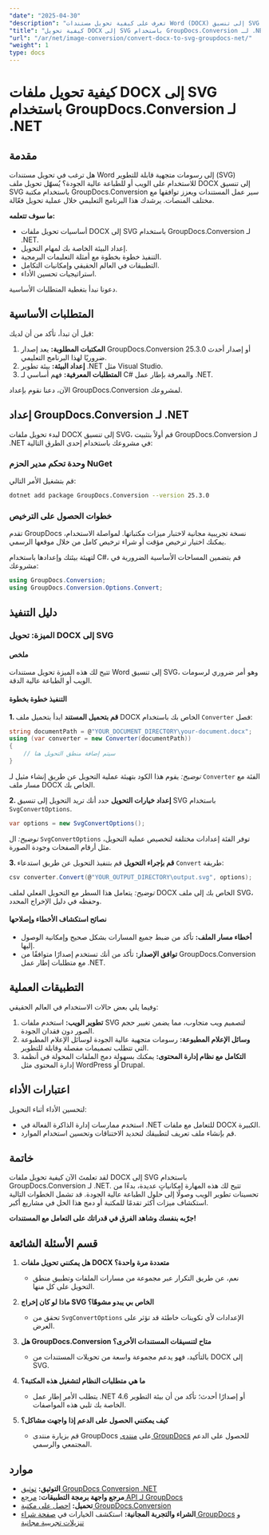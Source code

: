 ```yaml
---
"date": "2025-04-30"
"description": "تعرف على كيفية تحويل مستندات Word (DOCX) إلى تنسيق SVG باستخدام GroupDocs.Conversion لـ .NET باستخدام هذا الدليل الشامل، الذي يتضمن أمثلة التعليمات البرمجية ونصائح الأداء."
"title": "كيفية تحويل DOCX إلى SVG باستخدام GroupDocs.Conversion لـ .NET - برنامج تعليمي لتحويل الصور"
"url": "/ar/net/image-conversion/convert-docx-to-svg-groupdocs-net/"
"weight": 1
type: docs
---
```

# كيفية تحويل ملفات DOCX إلى SVG باستخدام GroupDocs.Conversion لـ .NET

## مقدمة

هل ترغب في تحويل مستندات Word إلى رسومات متجهية قابلة للتطوير (SVG) للاستخدام على الويب أو للطباعة عالية الجودة؟ يُسهّل تحويل ملف DOCX إلى تنسيق SVG باستخدام مكتبة GroupDocs.Conversion سير عمل المستندات ويعزز توافقها مع مختلف المنصات. يرشدك هذا البرنامج التعليمي خلال عملية تحويل فعّالة.

**ما سوف تتعلمه:**
- أساسيات تحويل ملفات DOCX إلى SVG باستخدام GroupDocs.Conversion لـ .NET.
- إعداد البيئة الخاصة بك لمهام التحويل.
- التنفيذ خطوة بخطوة مع أمثلة التعليمات البرمجية.
- التطبيقات في العالم الحقيقي وإمكانيات التكامل.
- استراتيجيات تحسين الأداء.

دعونا نبدأ بتغطية المتطلبات الأساسية.

## المتطلبات الأساسية

قبل أن تبدأ، تأكد من أن لديك:
1. **المكتبات المطلوبة:** يعد إصدار GroupDocs.Conversion 25.3.0 أو إصدار أحدث ضروريًا لهذا البرنامج التعليمي.
2. **إعداد البيئة:** بيئة تطوير .NET مثل Visual Studio.
3. **المتطلبات المعرفية:** فهم أساسي لـ C# والمعرفة بإطار عمل .NET.

الآن، دعنا نقوم بإعداد GroupDocs.Conversion لمشروعك.

## إعداد GroupDocs.Conversion لـ .NET

لبدء تحويل ملفات DOCX إلى تنسيق SVG، قم أولاً بتثبيت GroupDocs.Conversion لـ .NET في مشروعك باستخدام إحدى الطرق التالية:

### وحدة تحكم مدير الحزم NuGet
قم بتشغيل الأمر التالي:
```bash
dotnet add package GroupDocs.Conversion --version 25.3.0
```

### خطوات الحصول على الترخيص

تقدم GroupDocs نسخة تجريبية مجانية لاختبار ميزات مكتباتها. لمواصلة الاستخدام، يمكنك اختيار ترخيص مؤقت أو شراء ترخيص كامل من خلال موقعها الرسمي.

لتهيئة بيئتك وإعدادها باستخدام C#، قم بتضمين المساحات الأساسية الضرورية في مشروعك:

```csharp
using GroupDocs.Conversion;
using GroupDocs.Conversion.Options.Convert;
```

## دليل التنفيذ

### الميزة: تحويل DOCX إلى SVG

#### ملخص

تتيح لك هذه الميزة تحويل مستندات Word إلى تنسيق SVG، وهو أمر ضروري لرسومات الويب أو الطباعة عالية الدقة.

#### التنفيذ خطوة بخطوة

**1. قم بتحميل المستند**
ابدأ بتحميل ملف DOCX الخاص بك باستخدام `Converter` فصل:

```csharp
string documentPath = @"YOUR_DOCUMENT_DIRECTORY\your-document.docx";
using (var converter = new Converter(documentPath))
{
    // سيتم إضافة منطق التحويل هنا
}
```
*توضيح:* يقوم هذا الكود بتهيئة عملية التحويل عن طريق إنشاء مثيل لـ `Converter` الفئة مع مسار ملف DOCX الخاص بك.

**2. إعداد خيارات التحويل**
حدد أنك تريد التحويل إلى تنسيق SVG باستخدام `SvgConvertOptions`.

```csharp
var options = new SvgConvertOptions();
```
*توضيح:* ال `SvgConvertOptions` توفر الفئة إعدادات مختلفة لتخصيص عملية التحويل، مثل أرقام الصفحات وجودة الصورة.

**3. قم بإجراء التحويل**
قم بتنفيذ التحويل عن طريق استدعاء `Convert` طريقة:

```csharp
csv converter.Convert(@"YOUR_OUTPUT_DIRECTORY\output.svg", options);
```
*توضيح:* يتعامل هذا السطر مع التحويل الفعلي لملف DOCX الخاص بك إلى ملف SVG، وحفظه في دليل الإخراج المحدد.

#### نصائح استكشاف الأخطاء وإصلاحها
- **أخطاء مسار الملف:** تأكد من ضبط جميع المسارات بشكل صحيح وإمكانية الوصول إليها.
- **توافق الإصدار:** تأكد من أنك تستخدم إصدارًا متوافقًا من GroupDocs.Conversion مع متطلبات إطار عمل .NET.

## التطبيقات العملية

وفيما يلي بعض حالات الاستخدام في العالم الحقيقي:
1. **تطوير الويب:** استخدم ملفات SVG لتصميم ويب متجاوب، مما يضمن تغيير حجم الصور دون فقدان الجودة.
2. **وسائل الإعلام المطبوعة:** رسومات متجهية عالية الجودة لوسائل الإعلام المطبوعة التي تتطلب تصميمات مفصلة وقابلة للتطوير.
3. **التكامل مع نظام إدارة المحتوى:** يمكنك بسهولة دمج الملفات المحولة في أنظمة إدارة المحتوى مثل WordPress أو Drupal.

## اعتبارات الأداء

لتحسين الأداء أثناء التحويل:
- استخدم ممارسات إدارة الذاكرة الفعالة في .NET للتعامل مع ملفات DOCX الكبيرة.
- قم بإنشاء ملف تعريف لتطبيقك لتحديد الاختناقات وتحسين استخدام الموارد.

## خاتمة

لقد تعلمتَ الآن كيفية تحويل ملفات DOCX إلى SVG باستخدام GroupDocs.Conversion لـ .NET. تتيح لك هذه المهارة إمكانياتٍ عديدة، بدءًا من تحسينات تطوير الويب وصولًا إلى حلول الطباعة عالية الجودة. قد تشمل الخطوات التالية استكشاف ميزات أكثر تقدمًا للمكتبة أو دمج هذا الحل في مشاريع أكبر.

**جرّبه بنفسك وشاهد الفرق في قدراتك على التعامل مع المستندات!**

## قسم الأسئلة الشائعة

1. **هل يمكنني تحويل ملفات DOCX متعددة مرة واحدة؟**
   - نعم، عن طريق التكرار عبر مجموعة من مسارات الملفات وتطبيق منطق التحويل على كل منها.
   
2. **ماذا لو كان إخراج SVG الخاص بي يبدو مشوهًا؟**
   - تحقق من `SvgConvertOptions` الإعدادات لأي تكوينات خاطئة قد تؤثر على العرض.

3. **هل GroupDocs.Conversion متاح لتنسيقات المستندات الأخرى؟**
   - بالتأكيد، فهو يدعم مجموعة واسعة من تحويلات المستندات من DOCX إلى SVG.

4. **ما هي متطلبات النظام لتشغيل هذه المكتبة؟**
   - يتطلب الأمر إطار عمل .NET 4.6 أو إصدارًا أحدث؛ تأكد من أن بيئة التطوير الخاصة بك تلبي هذه المواصفات.

5. **كيف يمكنني الحصول على الدعم إذا واجهت مشاكل؟**
   - قم بزيارة منتدى GroupDocs على [منتدى GroupDocs](https://forum.groupdocs.com/c/conversion/10) للحصول على الدعم المجتمعي والرسمي.

## موارد

- **التوثيق:** [توثيق GroupDocs Conversion .NET](https://docs.groupdocs.com/conversion/net/)
- **مرجع واجهة برمجة التطبيقات:** [مرجع API لـ GroupDocs](https://reference.groupdocs.com/conversion/net/)
- **تحميل:** [احصل على مكتبة GroupDocs.Conversion](https://releases.groupdocs.com/conversion/net/)
- **الشراء والتجربة المجانية:** استكشف الخيارات في [صفحة شراء GroupDocs](https://purchase.groupdocs.com/buy) و [تنزيلات تجريبية مجانية](https://releases.groupdocs.com/conversion/net/)